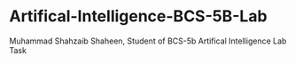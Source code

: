 # Artifical-Intelligence-BCS-5B-Lab
Muhammad Shahzaib Shaheen, Student of BCS-5b Artifical Intelligence Lab Task
